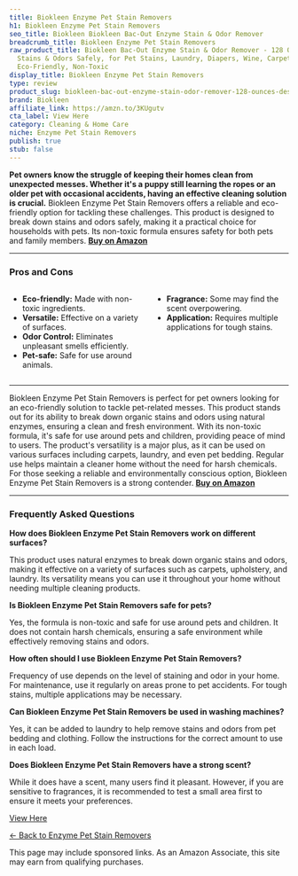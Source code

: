 ```yaml
---
title: Biokleen Enzyme Pet Stain Removers
h1: Biokleen Enzyme Pet Stain Removers
seo_title: Biokleen Biokleen Bac-Out Enzyme Stain & Odor Remover
breadcrumb_title: Biokleen Enzyme Pet Stain Removers
raw_product_title: Biokleen Bac-Out Enzyme Stain & Odor Remover - 128 Ounces - Destroys
  Stains & Odors Safely, for Pet Stains, Laundry, Diapers, Wine, Carpets, & More,
  Eco-Friendly, Non-Toxic
display_title: Biokleen Enzyme Pet Stain Removers
type: review
product_slug: biokleen-bac-out-enzyme-stain-odor-remover-128-ounces-destroys-stains-o-4b1cdcab
brand: Biokleen
affiliate_link: https://amzn.to/3KUgutv
cta_label: View Here
category: Cleaning & Home Care
niche: Enzyme Pet Stain Removers
publish: true
stub: false
---
```


<div id="intro" class="full-width">
  <p><strong>Pet owners know the struggle of keeping their homes clean from unexpected messes. Whether it's a puppy still learning the ropes or an older pet with occasional accidents, having an effective cleaning solution is crucial.</strong> Biokleen Enzyme Pet Stain Removers offers a reliable and eco-friendly option for tackling these challenges. This product is designed to break down stains and odors safely, making it a practical choice for households with pets. Its non-toxic formula ensures safety for both pets and family members. <a href="https://amzn.to/3KUgutv" rel="nofollow sponsored noopener" target="_blank"><strong>Buy on Amazon</strong></a></p>
</div>

<hr />
<h3 id="pros-cons">Pros and Cons</h3>
<div class="pc-grid" style="display:grid;grid-template-columns:1fr 1fr;gap:16px;">
  <ul>
    <li><strong>Eco-friendly:</strong> Made with non-toxic ingredients.</li>
    <li><strong>Versatile:</strong> Effective on a variety of surfaces.</li>
    <li><strong>Odor Control:</strong> Eliminates unpleasant smells efficiently.</li>
    <li><strong>Pet-safe:</strong> Safe for use around animals.</li>
  </ul>
  <ul>
    <li><strong>Fragrance:</strong> Some may find the scent overpowering.</li>
    <li><strong>Application:</strong> Requires multiple applications for tough stains.</li>
  </ul>
</div>
<hr />

<div class="full-width">
  <p>Biokleen Enzyme Pet Stain Removers is perfect for pet owners looking for an eco-friendly solution to tackle pet-related messes. This product stands out for its ability to break down organic stains and odors using natural enzymes, ensuring a clean and fresh environment. With its non-toxic formula, it's safe for use around pets and children, providing peace of mind to users. The product's versatility is a major plus, as it can be used on various surfaces including carpets, laundry, and even pet bedding. Regular use helps maintain a cleaner home without the need for harsh chemicals. For those seeking a reliable and environmentally conscious option, Biokleen Enzyme Pet Stain Removers is a strong contender. <a href="https://amzn.to/3KUgutv" rel="nofollow sponsored noopener" target="_blank"><strong>Buy on Amazon</strong></a></p>
</div>

<hr />
<h3 id="faqs">Frequently Asked Questions</h3>

<p><strong>How does Biokleen Enzyme Pet Stain Removers work on different surfaces?</strong></p>
<p>This product uses natural enzymes to break down organic stains and odors, making it effective on a variety of surfaces such as carpets, upholstery, and laundry. Its versatility means you can use it throughout your home without needing multiple cleaning products.</p>

<p><strong>Is Biokleen Enzyme Pet Stain Removers safe for pets?</strong></p>
<p>Yes, the formula is non-toxic and safe for use around pets and children. It does not contain harsh chemicals, ensuring a safe environment while effectively removing stains and odors.</p>

<p><strong>How often should I use Biokleen Enzyme Pet Stain Removers?</strong></p>
<p>Frequency of use depends on the level of staining and odor in your home. For maintenance, use it regularly on areas prone to pet accidents. For tough stains, multiple applications may be necessary.</p>

<p><strong>Can Biokleen Enzyme Pet Stain Removers be used in washing machines?</strong></p>
<p>Yes, it can be added to laundry to help remove stains and odors from pet bedding and clothing. Follow the instructions for the correct amount to use in each load.</p>

<p><strong>Does Biokleen Enzyme Pet Stain Removers have a strong scent?</strong></p>
<p>While it does have a scent, many users find it pleasant. However, if you are sensitive to fragrances, it is recommended to test a small area first to ensure it meets your preferences.</p>
<p><a class="btn" href="https://amzn.to/3KUgutv" target="_blank" rel="nofollow sponsored noopener">View Here</a></p>
<p><a href="/roundups/cleaning-home-care/enzyme-pet-stain-removers/">← Back to Enzyme Pet Stain Removers</a></p>
<aside class="disclosure">This page may include sponsored links. As an Amazon Associate, this site may earn from qualifying purchases.</aside>
